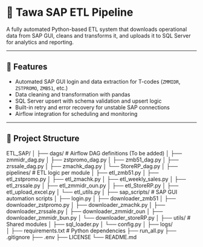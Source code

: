 # 🧩 Tawa SAP ETL Pipeline

A fully automated Python-based ETL system that downloads operational data from SAP GUI,
cleans and transforms it, and uploads it to SQL Server for analytics and reporting.

---

## 🚀 Features
- Automated SAP GUI login and data extraction for T-codes (`ZMMIDR`, `ZSTPROMO`, `ZMB51`, etc.)
- Data cleaning and transformation with pandas
- SQL Server upsert with schema validation and upsert logic
- Built-in retry and error recovery for unstable SAP connections
- Airflow integration for scheduling and monitoring

---

## 🧱 Project Structure

ETL_SAP/
│
├── dags/                     # Airflow DAG definitions (To be added)
│   ├── zmmidr_dag.py
│   ├── zstpromo_dag.py
│   ├── zmb51_dag.py
│   ├── zrssale_dag.py
│   ├── zmachk_dag.py
│   └── StoreRP_dag.py
│
├── pipelines/                # ETL logic per module
│   ├── etl_zmb51.py
│   ├── etl_zstpromo.py
│   ├── etl_zmachk.py
│   ├── etl_weekly_sales.py
│   ├── etl_zrssale.py
│   ├── etl_zmmidr_oun.py
│   ├── etl_StoreRP.py
│   ├── etl_upload_excel.py
│   └── etl_utils.py
│
├── sap_scripts/              # SAP GUI automation scripts
│   ├── login.py
│   ├── downloader_zmb51
│   ├── downloader_zstpromo.py
│   ├── downloader_zmachk.py
│   ├── downloader_zrssale.py
│   ├── downloader_zmmidr_oun
│   ├── downloader_zmmidr_bun.py
│   └── downloader_storeRP.py
│
├── utils/                    # Shared modules
│   ├── sql_loader.py
│   └── config.py
│
├── logs/                   
│
├── requirements.txt          # Python dependencies
├── run_all.py
├── .gitignore
├── .env
├── LICENSE
└── README.md

